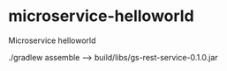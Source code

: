 # microservice-helloworld
Microservice helloworld

./gradlew assemble
-->
build/libs/gs-rest-service-0.1.0.jar
